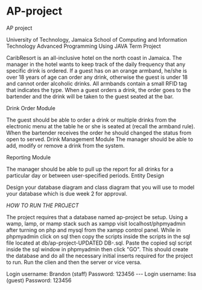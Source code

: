 AP-project
==========

AP project 


University of Technology, Jamaica
School of Computing and Information Technology
Advanced Programming Using JAVA
Term Project



CaribResort is an all-inclusive hotel on the north coast in Jamaica. The manager in the hotel wants to keep track of the daily frequency that any specific drink is ordered. If a guest has on an orange armband, he/she is over 18 years of age can order any drink, otherwise the guest is under 18 and cannot order alcoholic drinks. All armbands contain a small RFID tag that indicates the type. When a guest orders a drink, the order goes to the bartender and the drink will be taken to the guest seated at the bar.

Drink Order Module

The guest should be able to order a drink or multiple drinks from the electronic menu at the table he or she is seated at (recall the armband rule). When the bartender receives the order he should changed the status from open to served.
Drink Management Module
The manager should be able to add, modify or remove a drink from the system.


Reporting Module


The manager should be able to pull up the report for all drinks for a particular day or between user-specified periods.
Entity Design


Design your database diagram and class diagram that you will use to model your database which is due week 2 for approval.

*HOW TO RUN THE PROJECT*

The project requires that a database named ap-project be setup. Using a wamp, lamp, or mamp stack such as xampp visit localhost/phpmyadmin after turning on php and mysql from the xampp control panel. While in phpmyadmin click on sql then copy the scripts inside the scripts in the sql file located at db/ap-project-UPDATED DB-.sql. Paste the copied sql script inside the sql window in phpmyadmin then click "GO". This should create the database and do all the necessary initial inserts required for the project to run. Run the clien and then the server or vice versa.

Login username: Brandon (staff)
Password: 123456 --- 
Login username: lisa (guest)
Password: 123456

